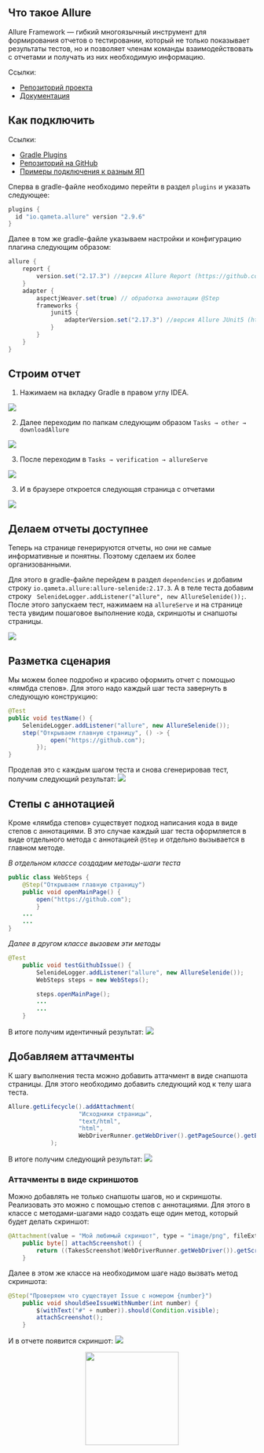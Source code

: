 ## Что такое Allure
Allure Framework — гибкий многоязычный инструмент для формирования отчетов о тестировании, который не только показывает результаты тестов, но и позволяет членам команды взаимодействовать с отчетами и получать из них необходимую информацию.

Ссылки:
- [Репозиторий проекта](https://github.com/allure-framework/allure2)
- [Документация](https://docs.qameta.io/allure/)

## Как подключить
Ссылки:
- [Gradle Plugins](https://plugins.gradle.org/plugin/io.qameta.allure)
- [Репозиторий на GitHub](https://github.com/allure-framework/allure-gradle)
- [Примеры подключения к разным ЯП](https://github.com/allure-examples)

Сперва в gradle-файле необходимо перейти в раздел `plugins` и указать следующее:
```groovy
plugins {
  id "io.qameta.allure" version "2.9.6"
}
```

Далее в том же gradle-файле указываем настройки и конфигурацию плагина следующим образом:
```groovy
allure {
    report {
        version.set("2.17.3") //версия Allure Report (https://github.com/allure-framework/allure2)
    }
    adapter {
        aspectjWeaver.set(true) // обработка аннотации @Step
        frameworks {
            junit5 {
                adapterVersion.set("2.17.3") //версия Allure JUnit5 (https://github.com/allure-framework/allure-java)
            }
        }
    }
}
```

## Строим отчет
1. Нажимаем на вкладку Gradle в правом углу IDEA.

![](https://raw.githubusercontent.com/qa-guru/knowledge-base/main/img/les7/allure_1.png)   

2. Далее переходим по папкам следующим образом `Tasks → other → downloadAllure`

![](https://raw.githubusercontent.com/qa-guru/knowledge-base/main/img/les7/allure_2.png)

3. После переходим в `Tasks → verification → allureServe`

![](https://raw.githubusercontent.com/qa-guru/knowledge-base/main/img/les7/allure_3.png)

3. И в браузере откроется следующая страница с отчетами

![](https://raw.githubusercontent.com/qa-guru/knowledge-base/main/img/les7/allure_4.png)

## Делаем отчеты доступнее
Теперь на странице генерируются отчеты, но они не самые информативные и понятны. Поэтому сделаем их более организованными.

Для этого в gradle-файле перейдем в раздел `dependencies` и добавим строку `io.qameta.allure:allure-selenide:2.17.3`. А в теле теста добавим строку ` SelenideLogger.addListener("allure", new AllureSelenide());`. После этого запускаем тест, нажимаем на `allureServe` и на странице теста увидим пошаговое выполнение кода, скриншоты и снапшоты страницы.

![](https://raw.githubusercontent.com/qa-guru/knowledge-base/main/img/les7/allure_5.png)

## Разметка сценария
Мы можем более подробно и красиво оформить отчет с помощью «лямбда степов». Для этого надо каждый шаг теста завернуть в следующую конструкцию:
```java
@Test
public void testName() {
    SelenideLogger.addListener("allure", new AllureSelenide());
    step("Открываем главную страницу", () -> {
            open("https://github.com");
        });
}
```

Проделав это с каждым шагом теста и снова сгенерировав тест, получим следующий результат:
![](https://raw.githubusercontent.com/qa-guru/knowledge-base/main/img/les7/allure_6.png)

## Степы с аннотацией
Кроме «лямбда степов» существует подход написания кода в виде степов с аннотациями. В это случае каждый шаг теста оформляется в виде отдельного метода с аннотацией `@Step` и отдельно вызывается в главном методе.

*В отдельном классе создадим методы-шаги теста*
```java
public class WebSteps {
    @Step("Открываем главную страницу")
    public void openMainPage() {
        open("https://github.com"); 
        }
    ...
    ...
}
```

*Далее в другом классе вызовем эти методы*
```java
@Test
    public void testGithubIssue() {
        SelenideLogger.addListener("allure", new AllureSelenide());
        WebSteps steps = new WebSteps();

        steps.openMainPage();
        ...
        ...
    }
```

В итоге получим идентичный результат:
![](https://raw.githubusercontent.com/qa-guru/knowledge-base/main/img/les7/allure_7.png)


## Добавляем аттачменты
К шагу выполнения теста можно добавить аттачмент в виде снапшота страницы. Для этого необходимо добавить следующий код к телу шага теста.
```java
Allure.getLifecycle().addAttachment(
                    "Исходники страницы",
                    "text/html",
                    "html",
                    WebDriverRunner.getWebDriver().getPageSource().getBytes(StandardCharsets.UTF_8)
            );
```
В итоге получим следующий результат:
![](https://raw.githubusercontent.com/qa-guru/knowledge-base/main/img/les7/allure_8.png)

### Аттачменты в виде скриншотов
Можно добавлять не только снапшоты шагов, но и скриншоты. Реализовать это можно с помощью степов с аннотациями. Для этого в классе с методами-шагами надо создать еще один метод, который будет делать скриншот:

```java
@Attachment(value = "Мой любимый скриншот", type = "image/png", fileExtension = "png")
    public byte[] attachScreenshot() {
        return ((TakesScreenshot)WebDriverRunner.getWebDriver()).getScreenshotAs(OutputType.BYTES);
    }
```

Далее в этом же классе на необходимом шаге надо вызвать метод скриншота:
```java
@Step("Проверяем что существует Issue с номером {number}")
    public void shouldSeeIssueWithNumber(int number) {
        $(withText("#" + number)).should(Condition.visible);
        attachScreenshot();
    }
```

И в отчете появится скриншот:
![](https://raw.githubusercontent.com/qa-guru/knowledge-base/main/img/les7/allure_9.png)

<center>
<img src="https://raw.githubusercontent.com/qa-guru/knowledge-base/main/img/warning.png" width="190"></img>
<center>
